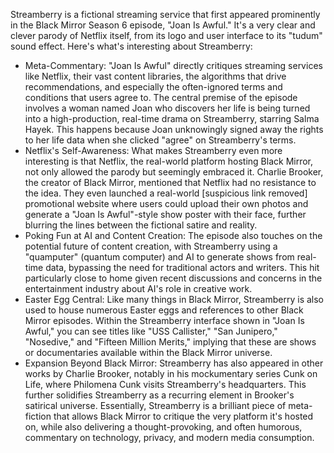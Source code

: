 Streamberry is a fictional streaming service that first appeared prominently in the Black Mirror Season 6 episode, "Joan Is Awful." It's a very clear and clever parody of Netflix itself, from its logo and user interface to its "tudum" sound effect.
Here's what's interesting about Streamberry:
 * Meta-Commentary: "Joan Is Awful" directly critiques streaming services like Netflix, their vast content libraries, the algorithms that drive recommendations, and especially the often-ignored terms and conditions that users agree to. The central premise of the episode involves a woman named Joan who discovers her life is being turned into a high-production, real-time drama on Streamberry, starring Salma Hayek. This happens because Joan unknowingly signed away the rights to her life data when she clicked "agree" on Streamberry's terms.
 * Netflix's Self-Awareness: What makes Streamberry even more interesting is that Netflix, the real-world platform hosting Black Mirror, not only allowed the parody but seemingly embraced it. Charlie Brooker, the creator of Black Mirror, mentioned that Netflix had no resistance to the idea. They even launched a real-world [suspicious link removed] promotional website where users could upload their own photos and generate a "Joan Is Awful"-style show poster with their face, further blurring the lines between the fictional satire and reality.
 * Poking Fun at AI and Content Creation: The episode also touches on the potential future of content creation, with Streamberry using a "quamputer" (quantum computer) and AI to generate shows from real-time data, bypassing the need for traditional actors and writers. This hit particularly close to home given recent discussions and concerns in the entertainment industry about AI's role in creative work.
 * Easter Egg Central: Like many things in Black Mirror, Streamberry is also used to house numerous Easter eggs and references to other Black Mirror episodes. Within the Streamberry interface shown in "Joan Is Awful," you can see titles like "USS Callister," "San Junipero," "Nosedive," and "Fifteen Million Merits," implying that these are shows or documentaries available within the Black Mirror universe.
 * Expansion Beyond Black Mirror: Streamberry has also appeared in other works by Charlie Brooker, notably in his mockumentary series Cunk on Life, where Philomena Cunk visits Streamberry's headquarters. This further solidifies Streamberry as a recurring element in Brooker's satirical universe.
Essentially, Streamberry is a brilliant piece of meta-fiction that allows Black Mirror to critique the very platform it's hosted on, while also delivering a thought-provoking, and often humorous, commentary on technology, privacy, and modern media consumption.
